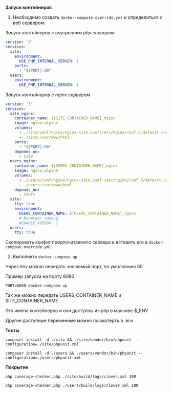**Запуск контейнеров**

1. Необходимо создать `docker-compose.override.yml` и определиться с веб сервером:

_Запуск контейнеров с внутренним php сервером_

```yaml
version: '3'
services:
  site:
    environment:
      USE_PHP_INTERNAL_SERVER: 1
    ports:
      - "${PORT}:80"
  users:
    environment:
      USE_PHP_INTERNAL_SERVER: 1
```

_Запуск контейнеров с nginx сервером_

```yaml
version: '3'
services:
  site_nginx:
    container_name: ${SITE_CONTAINER_NAME}_nginx
    image: nginx:alpine
    volumes:
      - ./site/conf/nginx/nginx-site.conf:/etc/nginx/conf.d/default.conf
      - ./site:/var/www/html
    ports:
      - "${PORT}:80"
    depends_on:
      - site
  users_nginx:
    container_name: ${USERS_CONTAINER_NAME}_nginx
    image: nginx:alpine
    volumes:
      - ./users/conf/nginx/nginx-site.conf:/etc/nginx/conf.d/default.conf
      - ./users:/var/www/html
    depends_on:
      - users
  site:
    tty: true
    environment:
      USERS_CONTAINER_NAME: ${USERS_CONTAINER_NAME}_nginx
      # Включает xdebug
      #ENABLE_XDEBUG: 1
  users:
    tty: true
```

Скопировать конфиг предпочитаемого сервера и вставить его в `docker-compose.override.yml`

2. Выполнить `docker-compose up`

Через env можно передать желаемый порт, по умолчанию 80

Пример запуска на порту 8080

`PORT=8080 docker-compose up`

Так же можно передать USERS_CONTAINER_NAME и SITE_CONTAINER_NAME
 
Это имена контейнеров и они доступны из php в массиве $_ENV


Другие доступные переменные можно посмотерть в .env


**Тесты**

`composer install -d ./site && ./site/vendor/bin/phpunit  --configuration=./site/phpunit.xml`

`composer install -d ./users && ./users/vendor/bin/phpunit --configuration=./users/phpunit.xml`


**Покрытие**

`php coverage-checker.php ./site/build/logs/clover.xml 100`

`php coverage-checker.php ./users/build/logs/clover.xml 100`

